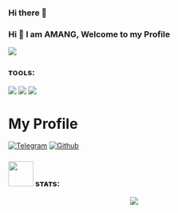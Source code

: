 ### Hi there 👋
### Hi 👋 I am AMANG, Welcome to my Profile

<p>
    <img src="https://hits.seeyoufarm.com/api/count/incr/badge.svg?url=https://github.com/pyrogram/&title=Profile%20Views"
</p> 

### ᴛᴏᴏʟs:
<p>
    <img src="https://img.shields.io/badge/OS-Linux-blue?&logo=Linux" />
    <img src="https://img.shields.io/badge/OS-Windows-blue?&logo=Windows" />
    <img src="https://img.shields.io/badge/Sublime%20Text-gray?&logo=Sublime-Text" />
</p>

# My Profile
<p align="">
<a href="https://t.me/amwang"><img alt="Telegram" src="https://img.shields.io/badge/AMANG-2CA5E0?style=for-the-badge&logo=telegram&logoColor=white"/></a>
<a href="https://github.com/DazRepor"><img alt="Github" src="https://img.shields.io/badge/AMANQS-808080?style=for-the-badge&logo=github&logoColor=white"/></a>
</p>

### <img src="https://media.giphy.com/media/IqgySmxEgP0rs40ZMB/giphy.gif" width="50"> sᴛᴀᴛs:
<p>
<p align="center">
<img src="https://github-readme-stats.vercel.app/api?username=amanqs&theme=highcontrast" align="center">
</p>
<!--
**amanqs/amanqs** is a ✨ _special_ ✨ repository because its `README.md` (this file) appears on your GitHub profile.

Here are some ideas to get you started:

- 🔭 I’m currently working on ...
- 🌱 I’m currently learning ...
- 👯 I’m looking to collaborate on ...
- 🤔 I’m looking for help with ...
- 💬 Ask me about ...
- 📫 How to reach me: ...
- 😄 Pronouns: ...
- ⚡ Fun fact: ...
-->
